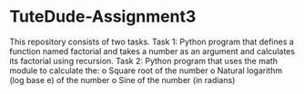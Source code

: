 # TuteDude-Assignment3
This repository consists of two tasks. Task 1: Python program that defines a function named factorial and takes a number as an argument and calculates its factorial using recursion.
Task 2: Python program  that uses the math module to calculate the:
o   Square root of the number
o   Natural logarithm (log base e) of the number
o   Sine of the number (in radians)
